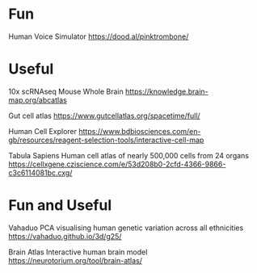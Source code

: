 # Fun
Human Voice Simulator
https://dood.al/pinktrombone/

# Useful
10x scRNAseq Mouse Whole Brain
https://knowledge.brain-map.org/abcatlas

Gut cell atlas
https://www.gutcellatlas.org/spacetime/full/

Human Cell Explorer
https://www.bdbiosciences.com/en-gb/resources/reagent-selection-tools/interactive-cell-map

Tabula Sapiens
Human cell atlas of nearly 500,000 cells from 24 organs
https://cellxgene.cziscience.com/e/53d208b0-2cfd-4366-9866-c3c6114081bc.cxg/

# Fun and Useful
Vahaduo
PCA visualising human genetic variation across all ethnicities
https://vahaduo.github.io/3d/g25/

Brain Atlas
Interactive human brain model
https://neurotorium.org/tool/brain-atlas/
